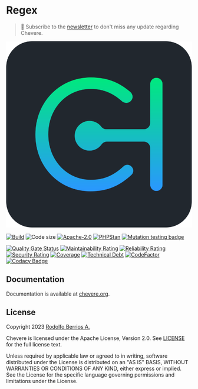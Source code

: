 # Regex

> 🔔 Subscribe to the [newsletter](https://chv.to/chevere-newsletter) to don't miss any update regarding Chevere.

![Chevere](chevere.svg)

[![Build](https://img.shields.io/github/actions/workflow/status/chevere/regex/test.yml?branch=1.0&style=flat-square)](https://github.com/chevere/regex/actions)
![Code size](https://img.shields.io/github/languages/code-size/chevere/regex?style=flat-square)
[![Apache-2.0](https://img.shields.io/github/license/chevere/regex?style=flat-square)](LICENSE)
[![PHPStan](https://img.shields.io/badge/PHPStan-level%209-blueviolet?style=flat-square)](https://phpstan.org/)
[![Mutation testing badge](https://img.shields.io/endpoint?style=flat-square&url=https%3A%2F%2Fbadge-api.stryker-mutator.io%2Fgithub.com%2Fchevere%2Fregex%2F1.0)](https://dashboard.stryker-mutator.io/reports/github.com/chevere/regex/1.0)

[![Quality Gate Status](https://sonarcloud.io/api/project_badges/measure?project=chevere_regex&metric=alert_status)](https://sonarcloud.io/dashboard?id=chevere_regex)
[![Maintainability Rating](https://sonarcloud.io/api/project_badges/measure?project=chevere_regex&metric=sqale_rating)](https://sonarcloud.io/dashboard?id=chevere_regex)
[![Reliability Rating](https://sonarcloud.io/api/project_badges/measure?project=chevere_regex&metric=reliability_rating)](https://sonarcloud.io/dashboard?id=chevere_regex)
[![Security Rating](https://sonarcloud.io/api/project_badges/measure?project=chevere_regex&metric=security_rating)](https://sonarcloud.io/dashboard?id=chevere_regex)
[![Coverage](https://sonarcloud.io/api/project_badges/measure?project=chevere_regex&metric=coverage)](https://sonarcloud.io/dashboard?id=chevere_regex)
[![Technical Debt](https://sonarcloud.io/api/project_badges/measure?project=chevere_regex&metric=sqale_index)](https://sonarcloud.io/dashboard?id=chevere_regex)
[![CodeFactor](https://www.codefactor.io/repository/github/chevere/regex/badge)](https://www.codefactor.io/repository/github/chevere/regex)
[![Codacy Badge](https://app.codacy.com/project/badge/Grade/b956754f8ff04aaa9ca24a6e4cc21661)](https://app.codacy.com/gh/chevere/regex/dashboard)

## Documentation

Documentation is available at [chevere.org](https://chevere.org/).

## License

Copyright 2023 [Rodolfo Berrios A.](https://rodolfoberrios.com/)

Chevere is licensed under the Apache License, Version 2.0. See [LICENSE](LICENSE) for the full license text.

Unless required by applicable law or agreed to in writing, software distributed under the License is distributed on an "AS IS" BASIS, WITHOUT WARRANTIES OR CONDITIONS OF ANY KIND, either express or implied. See the License for the specific language governing permissions and limitations under the License.
